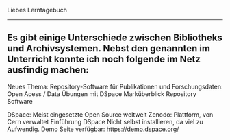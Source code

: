 Liebes Lerntagebuch

***************************

Es gibt einige Unterschiede zwischen Bibliotheks und Archivsystemen. Nebst den genannten im Unterricht konnte ich noch folgende im Netz ausfindig machen:
- 


Neues Thema: Repository-Software für Publikationen und Forschungsdaten:
Open Acess / Data
Übungen mit DSpace
Marküberblick Repository Software

DSpace: Meist eingesetzte Open Source weltweit
Zenodo: Plattform, von Cern verwaltet
Einführung DSpace
Nicht selbst installieren, da viel zu Aufwendig.
Demo Seite verfügbar: https://demo.dspace.org/

